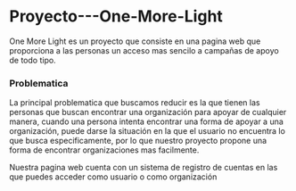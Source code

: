 # Proyecto---One-More-Light
One More Light es un proyecto que consiste en una pagina web que proporciona a las personas un acceso mas sencilo a campañas de apoyo de todo tipo.

### Problematica
La principal problematica que buscamos reducir es la que tienen las personas que buscan encontrar una organización para apoyar de cualquier manera, cuando una persona intenta encontrar una forma de apoyar a una organización, puede darse la situación en la que el usuario no encuentra lo que busca especificamente, por lo que nuestro proyecto propone una forma de encontrar organizaciones mas facilmente. 

Nuestra pagina web cuenta con un sistema de registro de cuentas en las que puedes acceder como usuario o como organización
